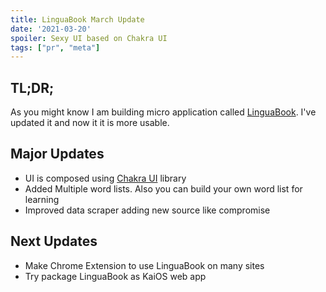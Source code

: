 ```yaml
---
title: LinguaBook March Update
date: '2021-03-20'
spoiler: Sexy UI based on Chakra UI
tags: ["pr", "meta"]
---
```


## TL;DR;

As you might know I am building micro application called [LinguaBook](/linguabook). I've updated it and now it it is more usable.

## Major Updates

* UI is composed using [Chakra UI](https://chakra-ui.com/) library
* Added Multiple word lists. Also you can build your own word list for learning
* Improved data scraper adding new source like compromise

## Next Updates

* Make Chrome Extension to use LinguaBook on many sites
* Try package LinguaBook as KaiOS web app
